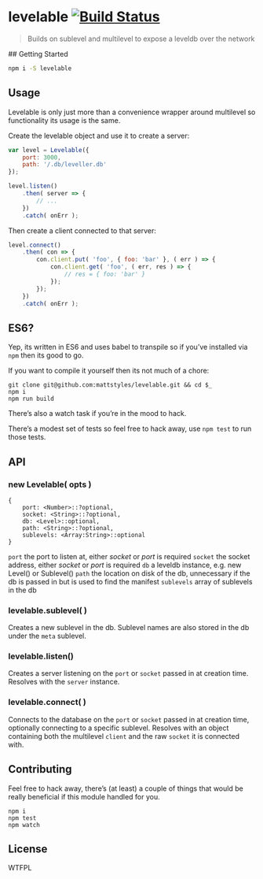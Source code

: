 # levelable [![Build Status](https://travis-ci.org/mattstyles/levelable.svg?branch=master)](https://travis-ci.org/mattstyles/levelable)

> Builds on sublevel and multilevel to expose a leveldb over the network

## Getting Started

```bash
npm i -S levelable
```

## Usage

Levelable is only just more than a convenience wrapper around multilevel so functionality its usage is the same.

Create the levelable object and use it to create a server:

```js
var level = Levelable({
    port: 3000,
    path: '/.db/leveller.db'
});

level.listen()
    .then( server => {
        // ...
    })
    .catch( onErr );
```

Then create a client connected to that server:
```js
level.connect()
    .then( con => {
        con.client.put( 'foo', { foo: 'bar' }, ( err ) => {
            con.client.get( 'foo', ( err, res ) => {
                // res = { foo: 'bar' }
            });
        });
    })
    .catch( onErr );
```

## ES6?

Yep, its written in ES6 and uses babel to transpile so if you’ve installed via `npm` then its good to go.

If you want to compile it yourself then its not much of a chore:

```
git clone git@github.com:mattstyles/levelable.git && cd $_
npm i
npm run build
```

There’s also a watch task if you’re in the mood to hack.

There’s a modest set of tests so feel free to hack away, use `npm test` to run those tests.

## API

### new Levelable( opts )

```
{
    port: <Number>::?optional,
    socket: <String>::?optional,
    db: <Level>::optional,
    path: <String>::?optional,
    sublevels: <Array:String>::optional
}
```

`port` the port to listen at, either _socket_ or _port_ is required
`socket` the socket address, either _socket_ or _port_ is required
`db` a leveldb instance, e.g. new Level() or Sublevel()
`path` the location on disk of the db, unnecessary if the db is passed in but is used to find the manifest
`sublevels` array of sublevels in the db

### levelable.sublevel( <String> )

Creates a new sublevel in the db.
Sublevel names are also stored in the db under the `meta` sublevel.

### levelable.listen()

Creates a server listening on the `port` or `socket` passed in at creation time.
Resolves with the `server` instance.

### levelable.connect( <String> )

Connects to the database on the `port` or `socket` passed in at creation time, optionally connecting to a specific sublevel.
Resolves with an object containing both the multilevel `client` and the raw `socket` it is connected with.

## Contributing

Feel free to hack away, there’s (at least) a couple of things that would be really beneficial if this module handled for you.

```
npm i
npm test
npm watch
```

## License

WTFPL
